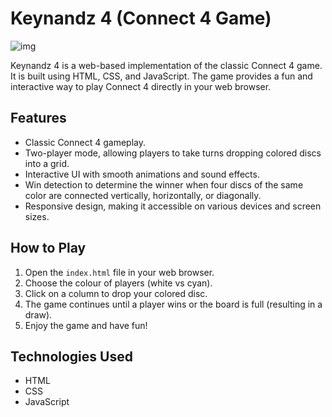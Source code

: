 # Keynandz 4 (Connect 4 Game)

![img](https://i.ibb.co/z4QJ40R/image-2024-04-24-145914374.png)

Keynandz 4 is a web-based implementation of the classic Connect 4 game. It is built using HTML, CSS, and JavaScript. The game provides a fun and interactive way to play Connect 4 directly in your web browser.

## Features

- Classic Connect 4 gameplay.
- Two-player mode, allowing players to take turns dropping colored discs into a grid.
- Interactive UI with smooth animations and sound effects.
- Win detection to determine the winner when four discs of the same color are connected vertically, horizontally, or diagonally.
- Responsive design, making it accessible on various devices and screen sizes.

## How to Play

1. Open the `index.html` file in your web browser.
2. Choose the colour of players (white vs cyan).
3. Click on a column to drop your colored disc.
4. The game continues until a player wins or the board is full (resulting in a draw).
5. Enjoy the game and have fun!

## Technologies Used

- HTML
- CSS
- JavaScript
